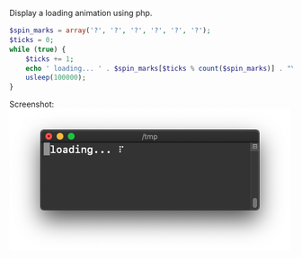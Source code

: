 Display a loading animation using php.
```php
$spin_marks = array('?', '?', '?', '?', '?', '?');
$ticks = 0;
while (true) {
    $ticks += 1;
    echo ' loading... ' . $spin_marks[$ticks % count($spin_marks)] . "\r";
    usleep(100000);
}
```

Screenshot:
<img alt="" src="/img/uploads/2019-08/php-loading-animation.png" />